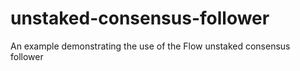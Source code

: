 # unstaked-consensus-follower
An example demonstrating the use of the Flow unstaked consensus follower
